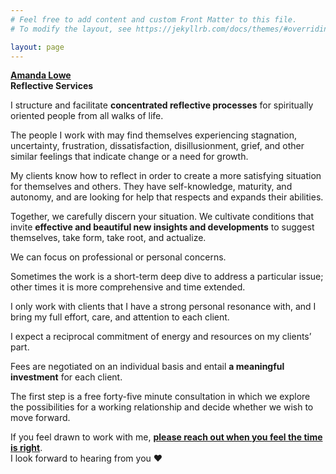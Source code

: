 ```yaml
---
# Feel free to add content and custom Front Matter to this file.
# To modify the layout, see https://jekyllrb.com/docs/themes/#overriding-theme-defaults

layout: page
---
```


**[Amanda Lowe](mailto:amandalowe@aglowbelow.com)**<br/>
**Reflective Services**

I structure and facilitate **concentrated reflective processes** for spiritually oriented people from all walks of life.

The people I work with may find themselves experiencing stagnation, uncertainty, frustration, dissatisfaction, disillusionment, grief, and other similar feelings that indicate change or a need for growth.

My clients know how to reflect in order to create a more satisfying situation for themselves and others. They have self-knowledge, maturity, and autonomy, and are looking for help that respects and expands their abilities. 

Together, we carefully discern your situation. We cultivate conditions that invite **effective and beautiful new insights and developments** to suggest themselves, take form, take root, and actualize.

We can focus on professional or personal concerns.

Sometimes the work is a short-term deep dive to address a particular issue; other times it is more comprehensive and time extended.

I only work with clients that I have a strong personal resonance with, and I bring my full effort, care, and attention to each client.

I expect a reciprocal commitment of energy and resources on my clients’ part.

Fees are negotiated on an individual basis and entail **a meaningful investment** for each client.

The first step is a free forty-five minute consultation in which we explore the possibilities for a working relationship and decide whether we wish to move forward.

If you feel drawn to work with me, [**please reach out when you feel the time is right**](mailto:amandalowe@aglowbelow.com).<br/>I look forward to hearing from you ❤️

